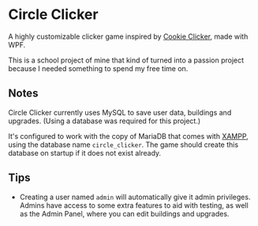 ﻿# Circle Clicker
A highly customizable clicker game inspired by [Cookie Clicker](https://orteil.dashnet.org/cookieclicker/), made with WPF.

This is a school project of mine that kind of turned into a passion project because I needed something to spend my free time on.

## Notes
Circle Clicker currently uses MySQL to save user data, buildings and upgrades. (Using a database was required for this project.)

It's configured to work with the copy of MariaDB that comes with [XAMPP](https://www.apachefriends.org/index.html), using the database name `circle_clicker`. The game should create this database on startup if it does not exist already.

## Tips
- Creating a user named `admin` will automatically give it admin privileges. Admins have access to some extra features to aid with testing, as well as the Admin Panel, where you can edit buildings and upgrades.
